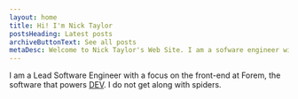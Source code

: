 ```yaml
---
layout: home
title: Hi! I'm Nick Taylor
postsHeading: Latest posts
archiveButtonText: See all posts
metaDesc: Welcome to Nick Taylor's Web Site. I am a sofware engineer with a focus on the front-end.
---
```


I am a Lead Software Engineer with a focus on the front-end at Forem, the software that powers [DEV](https://dev.to). I do not get along with spiders.
